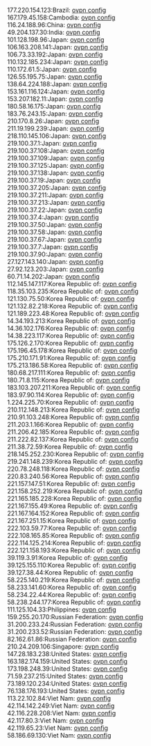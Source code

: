 177.220.154.123:Brazil: [ovpn config](vpn/177_220_154_123.ovpn)  
167.179.45.158:Cambodia: [ovpn config](vpn/167_179_45_158.ovpn)  
116.24.188.96:China: [ovpn config](vpn/116_24_188_96.ovpn)  
49.204.137.30:India: [ovpn config](vpn/49_204_137_30.ovpn)  
101.128.198.96:Japan: [ovpn config](vpn/101_128_198_96.ovpn)  
106.163.208.141:Japan: [ovpn config](vpn/106_163_208_141.ovpn)  
106.73.33.192:Japan: [ovpn config](vpn/106_73_33_192.ovpn)  
110.132.185.234:Japan: [ovpn config](vpn/110_132_185_234.ovpn)  
110.172.61.5:Japan: [ovpn config](vpn/110_172_61_5.ovpn)  
126.55.195.75:Japan: [ovpn config](vpn/126_55_195_75.ovpn)  
138.64.224.188:Japan: [ovpn config](vpn/138_64_224_188.ovpn)  
153.161.116.124:Japan: [ovpn config](vpn/153_161_116_124.ovpn)  
153.207.182.11:Japan: [ovpn config](vpn/153_207_182_11.ovpn)  
180.58.16.175:Japan: [ovpn config](vpn/180_58_16_175.ovpn)  
183.76.243.15:Japan: [ovpn config](vpn/183_76_243_15.ovpn)  
210.170.8.26:Japan: [ovpn config](vpn/210_170_8_26.ovpn)  
211.19.199.239:Japan: [ovpn config](vpn/211_19_199_239.ovpn)  
218.110.145.106:Japan: [ovpn config](vpn/218_110_145_106.ovpn)  
219.100.37.1:Japan: [ovpn config](vpn/219_100_37_1.ovpn)  
219.100.37.108:Japan: [ovpn config](vpn/219_100_37_108.ovpn)  
219.100.37.109:Japan: [ovpn config](vpn/219_100_37_109.ovpn)  
219.100.37.125:Japan: [ovpn config](vpn/219_100_37_125.ovpn)  
219.100.37.138:Japan: [ovpn config](vpn/219_100_37_138.ovpn)  
219.100.37.19:Japan: [ovpn config](vpn/219_100_37_19.ovpn)  
219.100.37.205:Japan: [ovpn config](vpn/219_100_37_205.ovpn)  
219.100.37.211:Japan: [ovpn config](vpn/219_100_37_211.ovpn)  
219.100.37.213:Japan: [ovpn config](vpn/219_100_37_213.ovpn)  
219.100.37.22:Japan: [ovpn config](vpn/219_100_37_22.ovpn)  
219.100.37.4:Japan: [ovpn config](vpn/219_100_37_4.ovpn)  
219.100.37.50:Japan: [ovpn config](vpn/219_100_37_50.ovpn)  
219.100.37.58:Japan: [ovpn config](vpn/219_100_37_58.ovpn)  
219.100.37.67:Japan: [ovpn config](vpn/219_100_37_67.ovpn)  
219.100.37.7:Japan: [ovpn config](vpn/219_100_37_7.ovpn)  
219.100.37.90:Japan: [ovpn config](vpn/219_100_37_90.ovpn)  
27.127.143.140:Japan: [ovpn config](vpn/27_127_143_140.ovpn)  
27.92.123.203:Japan: [ovpn config](vpn/27_92_123_203.ovpn)  
60.71.14.202:Japan: [ovpn config](vpn/60_71_14_202.ovpn)  
112.145.147.117:Korea Republic of: [ovpn config](vpn/112_145_147_117.ovpn)  
118.35.103.235:Korea Republic of: [ovpn config](vpn/118_35_103_235.ovpn)  
121.130.75.50:Korea Republic of: [ovpn config](vpn/121_130_75_50.ovpn)  
121.132.82.218:Korea Republic of: [ovpn config](vpn/121_132_82_218.ovpn)  
121.189.223.48:Korea Republic of: [ovpn config](vpn/121_189_223_48.ovpn)  
14.34.193.213:Korea Republic of: [ovpn config](vpn/14_34_193_213.ovpn)  
14.36.102.176:Korea Republic of: [ovpn config](vpn/14_36_102_176.ovpn)  
14.38.223.117:Korea Republic of: [ovpn config](vpn/14_38_223_117.ovpn)  
175.126.2.170:Korea Republic of: [ovpn config](vpn/175_126_2_170.ovpn)  
175.196.45.178:Korea Republic of: [ovpn config](vpn/175_196_45_178.ovpn)  
175.210.171.91:Korea Republic of: [ovpn config](vpn/175_210_171_91.ovpn)  
175.213.186.58:Korea Republic of: [ovpn config](vpn/175_213_186_58.ovpn)  
180.68.217.111:Korea Republic of: [ovpn config](vpn/180_68_217_111.ovpn)  
180.71.8.115:Korea Republic of: [ovpn config](vpn/180_71_8_115.ovpn)  
183.103.207.211:Korea Republic of: [ovpn config](vpn/183_103_207_211.ovpn)  
183.97.90.114:Korea Republic of: [ovpn config](vpn/183_97_90_114.ovpn)  
1.224.225.70:Korea Republic of: [ovpn config](vpn/1_224_225_70.ovpn)  
210.112.148.213:Korea Republic of: [ovpn config](vpn/210_112_148_213.ovpn)  
210.91.103.248:Korea Republic of: [ovpn config](vpn/210_91_103_248.ovpn)  
211.203.1.166:Korea Republic of: [ovpn config](vpn/211_203_1_166.ovpn)  
211.206.42.185:Korea Republic of: [ovpn config](vpn/211_206_42_185.ovpn)  
211.222.82.137:Korea Republic of: [ovpn config](vpn/211_222_82_137.ovpn)  
211.38.72.59:Korea Republic of: [ovpn config](vpn/211_38_72_59.ovpn)  
218.145.252.230:Korea Republic of: [ovpn config](vpn/218_145_252_230.ovpn)  
219.241.148.239:Korea Republic of: [ovpn config](vpn/219_241_148_239.ovpn)  
220.78.248.118:Korea Republic of: [ovpn config](vpn/220_78_248_118.ovpn)  
220.83.240.56:Korea Republic of: [ovpn config](vpn/220_83_240_56.ovpn)  
221.157.147.51:Korea Republic of: [ovpn config](vpn/221_157_147_51.ovpn)  
221.158.252.219:Korea Republic of: [ovpn config](vpn/221_158_252_219.ovpn)  
221.165.185.228:Korea Republic of: [ovpn config](vpn/221_165_185_228.ovpn)  
221.167.155.49:Korea Republic of: [ovpn config](vpn/221_167_155_49.ovpn)  
221.167.164.152:Korea Republic of: [ovpn config](vpn/221_167_164_152.ovpn)  
221.167.251.15:Korea Republic of: [ovpn config](vpn/221_167_251_15.ovpn)  
222.103.59.77:Korea Republic of: [ovpn config](vpn/222_103_59_77.ovpn)  
222.108.165.85:Korea Republic of: [ovpn config](vpn/222_108_165_85.ovpn)  
222.114.125.214:Korea Republic of: [ovpn config](vpn/222_114_125_214.ovpn)  
222.121.158.193:Korea Republic of: [ovpn config](vpn/222_121_158_193.ovpn)  
39.119.3.91:Korea Republic of: [ovpn config](vpn/39_119_3_91.ovpn)  
39.125.155.110:Korea Republic of: [ovpn config](vpn/39_125_155_110.ovpn)  
39.127.38.44:Korea Republic of: [ovpn config](vpn/39_127_38_44.ovpn)  
58.225.140.219:Korea Republic of: [ovpn config](vpn/58_225_140_219.ovpn)  
58.233.141.60:Korea Republic of: [ovpn config](vpn/58_233_141_60.ovpn)  
58.234.22.44:Korea Republic of: [ovpn config](vpn/58_234_22_44.ovpn)  
58.238.244.177:Korea Republic of: [ovpn config](vpn/58_238_244_177.ovpn)  
111.125.104.33:Philippines: [ovpn config](vpn/111_125_104_33.ovpn)  
159.255.20.170:Russian Federation: [ovpn config](vpn/159_255_20_170.ovpn)  
31.200.233.24:Russian Federation: [ovpn config](vpn/31_200_233_24.ovpn)  
31.200.233.52:Russian Federation: [ovpn config](vpn/31_200_233_52.ovpn)  
82.162.61.86:Russian Federation: [ovpn config](vpn/82_162_61_86.ovpn)  
210.24.209.106:Singapore: [ovpn config](vpn/210_24_209_106.ovpn)  
147.28.183.238:United States: [ovpn config](vpn/147_28_183_238.ovpn)  
163.182.174.159:United States: [ovpn config](vpn/163_182_174_159.ovpn)  
173.198.248.39:United States: [ovpn config](vpn/173_198_248_39.ovpn)  
71.59.237.215:United States: [ovpn config](vpn/71_59_237_215.ovpn)  
73.189.120.234:United States: [ovpn config](vpn/73_189_120_234.ovpn)  
76.138.176.193:United States: [ovpn config](vpn/76_138_176_193.ovpn)  
113.22.102.84:Viet Nam: [ovpn config](vpn/113_22_102_84.ovpn)  
42.114.142.249:Viet Nam: [ovpn config](vpn/42_114_142_249.ovpn)  
42.116.228.208:Viet Nam: [ovpn config](vpn/42_116_228_208.ovpn)  
42.117.80.3:Viet Nam: [ovpn config](vpn/42_117_80_3.ovpn)  
42.119.65.23:Viet Nam: [ovpn config](vpn/42_119_65_23.ovpn)  
58.186.69.130:Viet Nam: [ovpn config](vpn/58_186_69_130.ovpn)  
